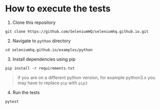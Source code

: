 # How to execute the tests

1. Clone this repository

```
git clone https://github.com/SeleniumHQ/seleniumhq.github.io.git
```

2. Navigate to `python` directory

```
cd seleniumhq.github.io/examples/python
```

3. Install dependencies using pip

```
pip install -r requirements.txt
```
> if you are on a different python version, for example python3.x you may have to replace `pip` with `pip3`

4. Run the tests

```
pytest
```
